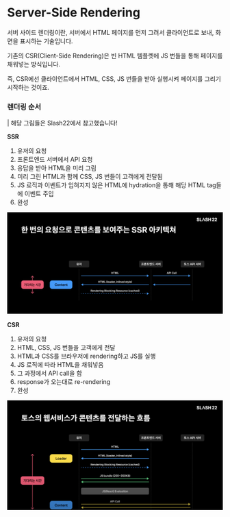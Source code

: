 # Server-Side Rendering

서버 사이드 렌더링이란, 서버에서 HTML 페이지를 먼저 그려서 클라이언트로 보내, 화면을 표시하는 기술입니다.

기존의 CSR(Client-Side Rendering)은 빈 HTML 템플렛에 JS 번들을 통해 페이지를 채워넣는 방식입니다.

즉, CSR에선 클라이언트에서 HTML, CSS, JS 번들을 받아 실행시켜 페이지를 그리기 시작하는 것이죠.

### 렌더링 순서

| 해당 그림들은 Slash22에서 참고했습니다!

**SSR**

1. 유저의 요청
2. 프론트엔드 서버에서 API 요청
3. 응답을 받아 HTML을 미리 그림
4. 미리 그린 HTML과 함께 CSS, JS 번들이 고객에게 전달됨
5. JS 로직과 이벤트가 입혀지지 않은 HTML에 hydration을 통해 해당 HTML tag들에 이벤트 주입
6. 완성

![SSR Architecture](./assets/SSR.png)

**CSR**

1. 유저의 요청
2. HTML, CSS, JS 번들을 고객에게 전달
3. HTML과 CSS를 브라우저에 rendering하고 JS를 실행
4. JS 로직에 따라 HTML을 채워넣음
5. 그 과정에서 API call을 함
6. response가 오는대로 re-rendering
7. 완성

![CSR Architecture](./assets/CSR.png)

